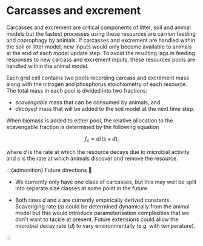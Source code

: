 # Carcasses and excrement

Carcasses and excrement are critical components of litter, soil and animal models but
the fastest processes using these resources are carrion feeding and coprophagy by
animals. If carcasses and excrement are handled within the soil or litter model, new
inputs would only become available to animals at the end of each model update step. To
avoid the resulting lags in feeding responses to new carcass and excrement inputs, these
resources pools are handled within the animal model.

Each grid cell contains two pools recording carcass and excrement mass along with the
nitrogen and phosphorus stoichiometry of each resource. The total mass in each pool is
divided into two fractions:

* _scavengable_ mass that can be consumed by animals, and
* _decayed_ mass that will be added to the soil model at the next time step.

When biomass is added to either pool, the relative allocation to the scavengable
fraction is determined by the following equation

$$f_c = d / (s + d),$$

where $d$ is the rate at which the resource decays due to microbial activity and $s$ is
the rate at which animals discover and remove the resource.

:::{admonition} Future directions :telescope:

* We currently only have one class of carcasses, but this may well be split into
  separate size classes at some point in the future.

* Both rates $d$ and $s$ are currently empirically derived constants. Scavenging rate
  ($s$) could be determined dynamically from the animal model but this would introduce
  parameterisation complexities that we don't want to tackle at present. Future
  extensions could allow the microbial decay rate ($d$) to vary environmentally (e.g.
  with temperature).

:::
